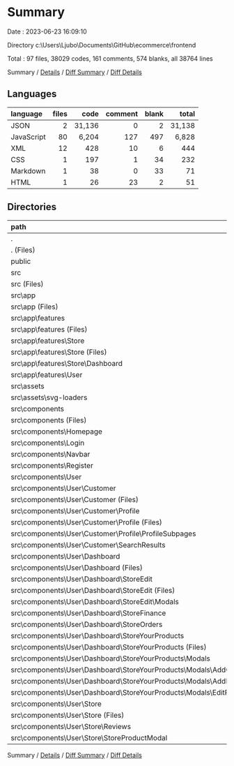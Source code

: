# Summary

Date : 2023-06-23 16:09:10

Directory c:\\Users\\Ljubo\\Documents\\GitHub\\ecommerce\\frontend

Total : 97 files,  38029 codes, 161 comments, 574 blanks, all 38764 lines

Summary / [Details](details.md) / [Diff Summary](diff.md) / [Diff Details](diff-details.md)

## Languages
| language | files | code | comment | blank | total |
| :--- | ---: | ---: | ---: | ---: | ---: |
| JSON | 2 | 31,136 | 0 | 2 | 31,138 |
| JavaScript | 80 | 6,204 | 127 | 497 | 6,828 |
| XML | 12 | 428 | 10 | 6 | 444 |
| CSS | 1 | 197 | 1 | 34 | 232 |
| Markdown | 1 | 38 | 0 | 33 | 71 |
| HTML | 1 | 26 | 23 | 2 | 51 |

## Directories
| path | files | code | comment | blank | total |
| :--- | ---: | ---: | ---: | ---: | ---: |
| . | 97 | 38,029 | 161 | 574 | 38,764 |
| . (Files) | 4 | 31,186 | 1 | 37 | 31,224 |
| public | 1 | 26 | 23 | 2 | 51 |
| src | 92 | 6,817 | 137 | 535 | 7,489 |
| src (Files) | 3 | 313 | 13 | 44 | 370 |
| src\\app | 31 | 597 | 3 | 158 | 758 |
| src\\app (Files) | 1 | 65 | 0 | 2 | 67 |
| src\\app\\features | 30 | 532 | 3 | 156 | 691 |
| src\\app\\features (Files) | 4 | 60 | 0 | 18 | 78 |
| src\\app\\features\\Store | 12 | 185 | 0 | 60 | 245 |
| src\\app\\features\\Store (Files) | 11 | 170 | 0 | 55 | 225 |
| src\\app\\features\\Store\\Dashboard | 1 | 15 | 0 | 5 | 20 |
| src\\app\\features\\User | 14 | 287 | 3 | 78 | 368 |
| src\\assets | 12 | 428 | 10 | 6 | 444 |
| src\\assets\\svg-loaders | 12 | 428 | 10 | 6 | 444 |
| src\\components | 46 | 5,479 | 111 | 327 | 5,917 |
| src\\components (Files) | 1 | 54 | 0 | 6 | 60 |
| src\\components\\Homepage | 5 | 183 | 24 | 22 | 229 |
| src\\components\\Login | 2 | 176 | 0 | 15 | 191 |
| src\\components\\Navbar | 2 | 255 | 0 | 12 | 267 |
| src\\components\\Register | 3 | 269 | 0 | 22 | 291 |
| src\\components\\User | 33 | 4,542 | 87 | 250 | 4,879 |
| src\\components\\User\\Customer | 7 | 1,055 | 21 | 56 | 1,132 |
| src\\components\\User\\Customer (Files) | 1 | 212 | 21 | 15 | 248 |
| src\\components\\User\\Customer\\Profile | 5 | 768 | 0 | 36 | 804 |
| src\\components\\User\\Customer\\Profile (Files) | 1 | 131 | 0 | 2 | 133 |
| src\\components\\User\\Customer\\Profile\\ProfileSubpages | 4 | 637 | 0 | 34 | 671 |
| src\\components\\User\\Customer\\SearchResults | 1 | 75 | 0 | 5 | 80 |
| src\\components\\User\\Dashboard | 20 | 2,312 | 49 | 131 | 2,492 |
| src\\components\\User\\Dashboard (Files) | 3 | 311 | 0 | 15 | 326 |
| src\\components\\User\\Dashboard\\StoreEdit | 5 | 438 | 21 | 33 | 492 |
| src\\components\\User\\Dashboard\\StoreEdit (Files) | 3 | 348 | 21 | 24 | 393 |
| src\\components\\User\\Dashboard\\StoreEdit\\Modals | 2 | 90 | 0 | 9 | 99 |
| src\\components\\User\\Dashboard\\StoreFinance | 3 | 219 | 1 | 18 | 238 |
| src\\components\\User\\Dashboard\\StoreOrders | 2 | 363 | 5 | 18 | 386 |
| src\\components\\User\\Dashboard\\StoreYourProducts | 7 | 981 | 22 | 47 | 1,050 |
| src\\components\\User\\Dashboard\\StoreYourProducts (Files) | 1 | 171 | 12 | 10 | 193 |
| src\\components\\User\\Dashboard\\StoreYourProducts\\Modals | 6 | 810 | 10 | 37 | 857 |
| src\\components\\User\\Dashboard\\StoreYourProducts\\Modals\\AddCollectionModal | 2 | 220 | 1 | 10 | 231 |
| src\\components\\User\\Dashboard\\StoreYourProducts\\Modals\\AddProductModal | 2 | 276 | 4 | 12 | 292 |
| src\\components\\User\\Dashboard\\StoreYourProducts\\Modals\\EditProductModal | 2 | 314 | 5 | 15 | 334 |
| src\\components\\User\\Store | 6 | 1,175 | 17 | 63 | 1,255 |
| src\\components\\User\\Store (Files) | 2 | 313 | 9 | 23 | 345 |
| src\\components\\User\\Store\\Reviews | 2 | 314 | 4 | 23 | 341 |
| src\\components\\User\\Store\\StoreProductModal | 2 | 548 | 4 | 17 | 569 |

Summary / [Details](details.md) / [Diff Summary](diff.md) / [Diff Details](diff-details.md)